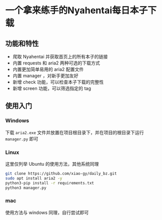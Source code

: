 # 一个拿来练手的Nyahentai每日本子下载

## 功能和特性
- 爬取 Nyahentai 并获取首页上的所有本子的链接
- 内置 requests 和 aria2 两种可选的下载方式
- 内置更加简单易用的 aria2 配置文件
- 内置 manager ，对新手更加友好
- 新增 check 功能，可以检查本子下载的完整性
- 新增 screen 功能，可以筛选指定的 tag

## 使用入门

### Windows

下载 `aria2.exe` 文件并放置在项目根目录下，并在项目的根目录下运行 `manager.py` 即可

### Linux

这里仅列举 Ubuntu 的使用方法，其他系统同理

```bash
git clone https://github.com/xiao-gy/daily_bz.git
sudo apt install aria2 -y
python3-pip install -r requirements.txt
python3 manager.py
```

### mac

使用方法与 windows 同理，自行尝试即可